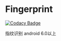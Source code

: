 # Fingerprint

[![Codacy Badge](https://api.codacy.com/project/badge/Grade/cca62f529caa40258d8d40afded282bc)](https://www.codacy.com/app/Sogrey/Fingerprint?utm_source=github.com&amp;utm_medium=referral&amp;utm_content=Sogrey/Fingerprint&amp;utm_campaign=Badge_Grade)

指纹识别 android 6.0以上
